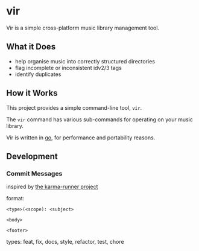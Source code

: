 # vir

Vir is a simple cross-platform music library management tool.

## What it Does

* help organise music into correctly structured directories
* flag incomplete or inconsistent idv2/3 tags
* identify duplicates

## How it Works

This project provides a simple command-line tool, `vir`.

The `vir` command has various sub-commands for operating on your music library.

Vir is written in [go](http://golang.org/), for performance and portability reasons.

## Development

### Commit Messages

inspired by [the karma-runner project](http://karma-runner.github.io/2.0/dev/git-commit-msg.html)

format:

	<type>(<scope): <subject>

	<body>

	<footer>

types: feat, fix, docs, style, refactor, test, chore
